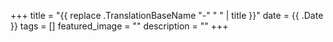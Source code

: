 +++
title =  "{{ replace .TranslationBaseName "-" " " | title }}"
date = {{ .Date }}
tags = []
featured_image = ""
description = ""
+++